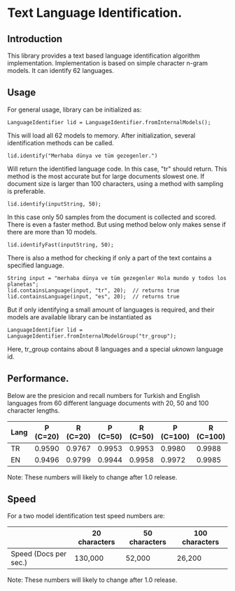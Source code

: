 Text Language Identification.
============

## Introduction

This library provides a text based language identification algorithm implementation.
Implementation is based on simple character n-gram models. It can identify 62 languages.

## Usage

For general usage, library can be initialized as:

    LanguageIdentifier lid = LanguageIdentifier.fromInternalModels();

This will load all 62 models to memory. After initialization, several identification methods can be called.
 
    lid.identify("Merhaba dünya ve tüm gezegenler.")

Will return the identified language code. In this case, "tr" should return. This method is the most accurate but for large documents slowest one.
 If document size is larger than 100 characters, using a method with sampling is preferable.
  
    lid.identify(inputString, 50);

In this case only 50 samples from the document is collected and scored. There is even a faster method. But using method below
 only makes sense if there are more than 10 models. 
  
    lid.identifyFast(inputString, 50);  

There is also a method for checking if only a part of the text contains a specified language.

    String input = "merhaba dünya ve tüm gezegenler Hola mundo y todos los planetas";
    lid.containsLanguage(input, "tr", 20);  // returns true
    lid.containsLanguage(input, "es", 20);  // returns true    

But if only identifying a small amount of languages is
 required, and their models are available library can be instantiated as 
 
    LanguageIdentifier lid = LanguageIdentifier.fromInternalModelGroup("tr_group");

Here, tr_group contains about 8 languages and a special *uknown* language id.

## Performance. 

Below are the presicion and recall numbers for Turkish and English languages from 60 different language documents
with 20, 50 and 100 character lengths.


| Lang | P (C=20) | R (C=20) | P (C=50) | R (C=50) | P (C=100) | R (C=100) |
|------|----------|----------|----------|----------|-----------|-----------|
| TR   |  0.9590  | 0.9767   |  0.9953  |  0.9953  |  0.9980   |  0.9988   |
| EN   |  0.9496  | 0.9799   |  0.9944  |  0.9958  |  0.9972   |  0.9985   |

Note: These numbers will likely to change after 1.0 release.

## Speed

For a two model identification test speed numbers are:


|       | 20 characters | 50 characters | 100 characters |
|-------|---------------|---------------|----------------|
| Speed (Docs per sec.) | 130,000  | 52,000  |  26,200  |

Note: These numbers will likely to change after 1.0 release.

